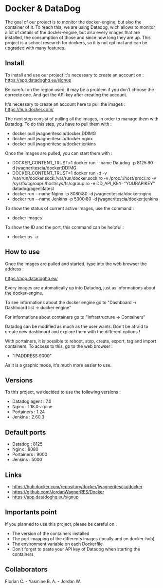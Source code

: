 # Docker & DataDog

The goal of our project is to monitor the docker-engine, but also the container of it.
To reach this, we are using Datadog, wich allows to monitor a lot of details of the docker-engine, but also every images that are installed, the consumption of those and since how long they are up.
This project is a school research for dockers, so it is not optimal and can be upgraded with many features.

## Install

To install and use our project it's necessary to create an account on :
https://app.datadoghq.eu/signup 

Be careful on the region used, it may be a problem if you don't choose the correcte one. And get the API key after creating the account.

It's necessary to create an account here to pull the images : https://hub.docker.com/

The next step consist of pulling all the images, in order to manage them with Datadog. To do this step, you have to pull them with :

- docker pull jwagneritescia/docker:DDIMG
- docker pull jwagneritescia/docker:nginx
- docker pull jwagneritescia/docker:jenkins

Once the images are pulled, you can start them with : 

- DOCKER_CONTENT_TRUST=1 docker run --name Datadog -p 8125:80 -d jwagneritescia/docker:DDIMG
- DOCKER_CONTENT_TRUST=1 docker run -d -v /var/run/docker.sock:/var/run/docker.sock:ro -v /proc/:/host/proc/:ro -v /sys/fs/cgroup/:/host/sys/fs/cgroup:ro -e DD_API_KEY="YOURAPIKEY" datadog/agent:latest
- docker run --name Nginx -p 8080:80 -d jwagneritescia/docker:nginx
- docker run --name Jenkins -p 5000:80 -d jwagneritescia/docker:jenkins

To show the status of current active images, use the command : 
- docker images

To show the ID and the port, this command can be helpful : 
- docker ps -a

## How to use

Once the images are pulled and started, type into the web browser the address :

https://app.datadoghq.eu/

Every images are automatically up into Datadog, just as informations about the docker-engine. 

To see informations about the docker engine go to "Dashboard -> Dashboard list -> docker engine"

For informations about containers go to "Infrastructure -> Containers"

Datadog can be modified as much as the user wants. Don't be afraid to create new dashboard and explore them with the different options !

With portainers, it is possible to reboot, stop, create, export, tag and import containers. To access to this, go to the web browser : 
- "IPADDRESS:9000"

As it is a graphic mode, it's much more easier to use.


## Versions

To this project, we decided to use the following versions : 
- Datadog agent : 7.0
- Nginx : 1.18.0-alpine
- Portainers : 1.24
- Jenkins : 2.60.3

## Default ports

- Datadog : 8125
- Nginx : 8080
- Portainers : 9000
- Jenkins : 5000

## Links

 - https://hub.docker.com/repository/docker/jwagneritescia/docker
 - https://github.com/JordanWagnerRES/Docker
 - https://app.datadoghq.eu/signup

## Importants point

If you planned to use this project, please be careful on :

- The version of the containers installed
- The port-mapping of the differents images (locally and on docker-hub)
- The environment variable on each Dockerfile
- Don't forget to paste your API key of Datadog when starting the containers

## Collaborators

Florian C. - Yasmine B. A. - Jordan W.
